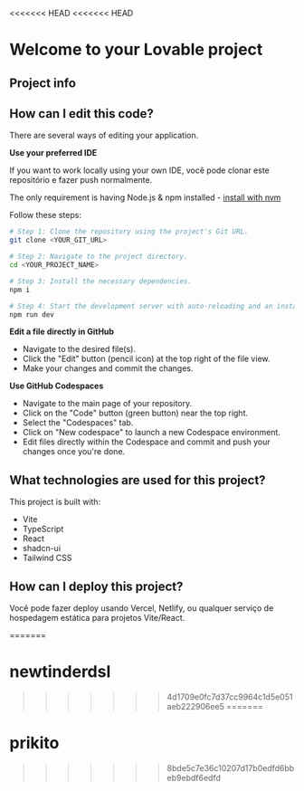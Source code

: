<<<<<<< HEAD
<<<<<<< HEAD
# Welcome to your Lovable project

## Project info

<!-- URL do Lovable removido -->

## How can I edit this code?

There are several ways of editing your application.

<!-- Instruções do Lovable removidas -->

**Use your preferred IDE**

If you want to work locally using your own IDE, você pode clonar este repositório e fazer push normalmente.

The only requirement is having Node.js & npm installed - [install with nvm](https://github.com/nvm-sh/nvm#installing-and-updating)

Follow these steps:

```sh
# Step 1: Clone the repository using the project's Git URL.
git clone <YOUR_GIT_URL>

# Step 2: Navigate to the project directory.
cd <YOUR_PROJECT_NAME>

# Step 3: Install the necessary dependencies.
npm i

# Step 4: Start the development server with auto-reloading and an instant preview.
npm run dev
```

**Edit a file directly in GitHub**

- Navigate to the desired file(s).
- Click the "Edit" button (pencil icon) at the top right of the file view.
- Make your changes and commit the changes.

**Use GitHub Codespaces**

- Navigate to the main page of your repository.
- Click on the "Code" button (green button) near the top right.
- Select the "Codespaces" tab.
- Click on "New codespace" to launch a new Codespace environment.
- Edit files directly within the Codespace and commit and push your changes once you're done.

## What technologies are used for this project?

This project is built with:

- Vite
- TypeScript
- React
- shadcn-ui
- Tailwind CSS

## How can I deploy this project?

Você pode fazer deploy usando Vercel, Netlify, ou qualquer serviço de hospedagem estática para projetos Vite/React.

<!-- Seção de domínio Lovable removida -->
=======
# newtinderdsl
>>>>>>> 4d1709e0fc7d37cc9964c1d5e051aeb222906ee5
=======
# prikito
>>>>>>> 8bde5c7e36c10207d17b0edfd6bbeb9ebdf6edfd
